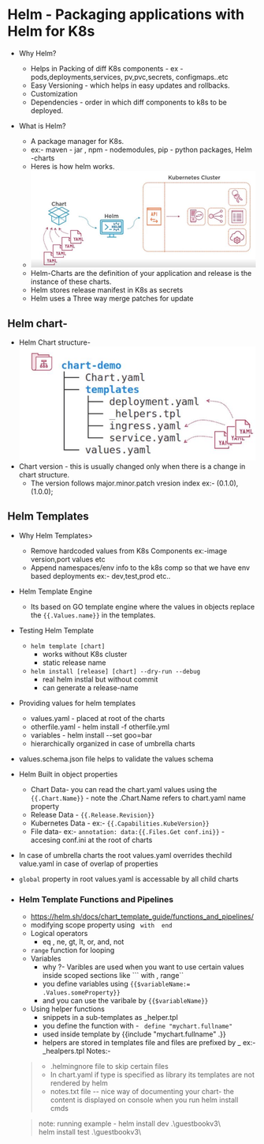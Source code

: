 # Helm - Packaging applications with Helm for K8s

- Why Helm?
  - Helps in Packing of diff K8s components - ex - pods,deployments,services, pv,pvc,secrets, configmaps..etc
  - Easy Versioning - which helps in easy updates and rollbacks.
  - Customization
  - Dependencies - order in which diff components to k8s to be deployed.
  
- What is Helm?
  - A package manager for K8s.
  - ex:- maven - jar , npm - nodemodules, pip - python packages, Helm -charts
  - Heres is how helm works.
  - ![How Helm Works](img/how-helm-works.JPG)
  - Helm-Charts are the definition of your application and release is the instance of these charts.
  - Helm stores release manifest in K8s as secrets
  - Helm uses a Three way merge patches for update

## Helm chart-
  - Helm Chart structure-  ![structure](img/helm-structure.JPG)
  - Chart version - this is usually changed only when there is a change in chart structure.
    - The version follows major.minor.patch vresion index ex:- (0.1.0),(1.0.0);

## Helm Templates
  - Why Helm Templates>
    - Remove hardcoded values from K8s Components ex:-image version,port values etc
    - Append namespaces/env info to the k8s comp so that we have env based deployments ex:- dev,test,prod etc..
  - Helm Template Engine
    - Its based on GO template engine where the values in objects replace the ``` {{.Values.name}} ``` in the templates.
  - Testing Helm Template
    - ``` helm template [chart] ``` 
      - works without K8s cluster 
      - static release name
    - ``` helm install [release] [chart] --dry-run --debug ``` 
      -  real helm instlal but without commit
      -  can generate a release-name
   - Providing values for helm templates
     - values.yaml - placed at root of the charts
     - otherfile.yaml - helm install -f otherfile.yml
     - variables - helm install --set goo=bar
     - hierarchically organized in case of umbrella charts
   - values.schema.json file helps to validate the values schema
   - Helm Built in object properties
     - Chart Data- you can read the chart.yaml values using the ``` {{.Chart.Name}} ``` - note the .Chart.Name refers to chart.yaml name property
     - Release Data - ```{{.Release.Revision}}```
     - Kubernetes Data - ex:- ``` {{.Capabilities.KubeVersion}} ```
     - File data- ex:- ``` annotation: data:{{.Files.Get conf.ini}} ``` - accesing conf.ini at the root of charts
   - In case of umbrella charts the root values.yaml overrides thechild value.yaml in case of overlap of properties
   - ```global``` property in root values.yaml is accessable by all child charts
   - ### Helm Template Functions and Pipelines
     -  https://helm.sh/docs/chart_template_guide/functions_and_pipelines/
     -  modifying scope property using ``` with  end```
     -  Logical operators 
        -  eq , ne, gt, lt, or, and, not
     - ``` range ``` function for looping
     - Variables
       - why ?- Varibles are used when you want to use certain values inside scoped sections like ``` with , range``
       - you define variables using ```{{$variableName:= .Values.someProperty}}```
       - and you can use the varibale by ```{{$variableName}}```
     - Using helper functions 
       - snippets in a sub-templates as _helper.tpl
       - you define the function with - ``` define "mychart.fullname"```
       - used inside template by {{include "mychart.fullname" .}}
       - helpers are stored in templates file and files are prefixed by _ ex:- _healpers.tpl
     Notes:-
     >- .helmingnore file to skip certain files 
     >- In chart.yaml if type is specified as library its templates are not rendered by helm 
     >- notes.txt file -- nice way of documenting your chart- the content is displayed on console when you run helm install cmds
      


      > note: running example - helm install dev .\guestbookv3\  
      > helm install test .\guestbookv3\ 